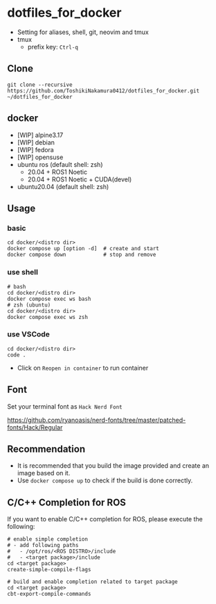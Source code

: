 # dotfiles_for_docker
- Setting for aliases, shell, git, neovim and tmux
- tmux
  - prefix key: `Ctrl-q`
## Clone
```
git clone --recursive https://github.com/ToshikiNakamura0412/dotfiles_for_docker.git ~/dotfiles_for_docker
```
## docker
- [WIP] alpine3.17
- [WIP] debian
- [WIP] fedora
- [WIP] opensuse
- ubuntu ros (default shell: zsh)
  - 20.04 + ROS1 Noetic
  - 20.04 + ROS1 Noetic + CUDA(devel)
- ubuntu20.04 (default shell: zsh)
## Usage
### basic
```
cd docker/<distro dir>
docker compose up [option -d]  # create and start
docker compose down            # stop and remove
```
### use shell
```
# bash
cd docker/<distro dir>
docker compose exec ws bash
# zsh (ubuntu)
cd docker/<distro dir>
docker compose exec ws zsh
```
### use VSCode
```
cd docker/<distro dir>
code .
```
- Click on `Reopen in container` to run container
## Font
Set your terminal font as `Hack Nerd Font`

https://github.com/ryanoasis/nerd-fonts/tree/master/patched-fonts/Hack/Regular
## Recommendation
- It is recommended that you build the image provided and create an image based on it.
- Use `docker compose up` to check if the build is done correctly.
## C/C++ Completion for ROS
If you want to enable C/C++ completion for ROS, please execute the following:
```
# enable simple completion
# - add following paths
#   - /opt/ros/<ROS DISTRO>/include
#   - <target package>/include
cd <target package>
create-simple-compile-flags

# build and enable completion related to target package
cd <target package>
cbt-export-compile-commands
```
